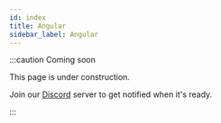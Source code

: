 ```yaml
---
id: index
title: Angular
sidebar_label: Angular
---
```


:::caution Coming soon

This page is under construction.

Join our [Discord](https://discord.traxion.dev/) server to get notified when it's ready.

:::

